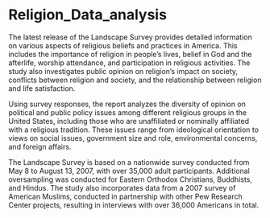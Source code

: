 # Religion_Data_analysis
The latest release of the Landscape Survey provides detailed information on various aspects of religious beliefs and practices in America. This includes the importance of religion in people’s lives, belief in God and the afterlife, worship attendance, and participation in religious activities. The study also investigates public opinion on religion’s impact on society, conflicts between religion and society, and the relationship between religion and life satisfaction.

Using survey responses, the report analyzes the diversity of opinion on political and public policy issues among different religious groups in the United States, including those who are unaffiliated or nominally affiliated with a religious tradition. These issues range from ideological orientation to views on social issues, government size and role, environmental concerns, and foreign affairs.

The Landscape Survey is based on a nationwide survey conducted from May 8 to August 13, 2007, with over 35,000 adult participants. Additional oversampling was conducted for Eastern Orthodox Christians, Buddhists, and Hindus. The study also incorporates data from a 2007 survey of American Muslims, conducted in partnership with other Pew Research Center projects, resulting in interviews with over 36,000 Americans in total.
